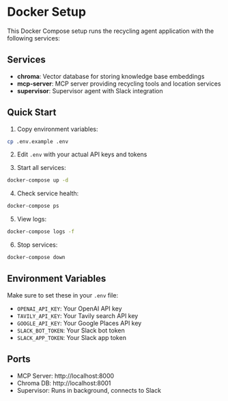 # Docker Setup

This Docker Compose setup runs the recycling agent application with the following services:

## Services

- **chroma**: Vector database for storing knowledge base embeddings
- **mcp-server**: MCP server providing recycling tools and location services
- **supervisor**: Supervisor agent with Slack integration

## Quick Start

1. Copy environment variables:
```bash
cp .env.example .env
```

2. Edit `.env` with your actual API keys and tokens

3. Start all services:
```bash
docker-compose up -d
```

4. Check service health:
```bash
docker-compose ps
```

5. View logs:
```bash
docker-compose logs -f
```

6. Stop services:
```bash
docker-compose down
```

## Environment Variables

Make sure to set these in your `.env` file:
- `OPENAI_API_KEY`: Your OpenAI API key
- `TAVILY_API_KEY`: Your Tavily search API key
- `GOOGLE_API_KEY`: Your Google Places API key
- `SLACK_BOT_TOKEN`: Your Slack bot token
- `SLACK_APP_TOKEN`: Your Slack app token

## Ports

- MCP Server: http://localhost:8000
- Chroma DB: http://localhost:8001
- Supervisor: Runs in background, connects to Slack